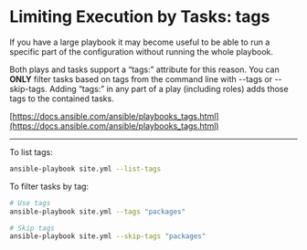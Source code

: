 # Limiting Execution by Tasks: tags

If you have a large playbook it may become useful to be able to run a specific part of the configuration without running the whole playbook.

Both plays and tasks support a “tags:” attribute for this reason. You can __ONLY__ filter tasks based on tags from the command line with --tags or --skip-tags. Adding “tags:” in any part of a play (including roles) adds those tags to the contained tasks.

[https://docs.ansible.com/ansible/playbooks_tags.html](https://docs.ansible.com/ansible/playbooks_tags.html)

-----

To list tags:

```sh
ansible-playbook site.yml --list-tags
```

To filter tasks by tag:

```sh
# Use tags
ansible-playbook site.yml --tags "packages"

# Skip tags
ansible-playbook site.yml --skip-tags "packages"
```
